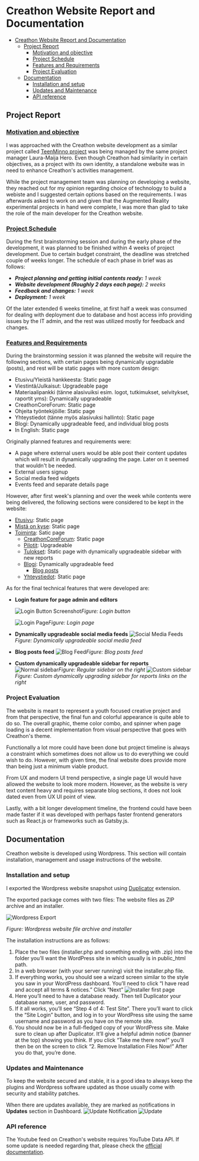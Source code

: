 # Creathon Website Report and Documentation
- [Creathon Website Report and Documentation](#creathon-website-report-and-documentation)
  - [Project Report](#project-report)
    - [Motivation and objective](#motivation-and-objective)
    - [Project Schedule](#project-schedule)
    - [Features and Requirements](#features-and-requirements)
    - [Project Evaluation](#project-evaluation)
  - [Documentation](#documentation)
    - [Installation and setup](#installation-and-setup)
    - [Updates and Maintenance](#updates-and-maintenance)
    - [API reference](#api-reference)
## Project Report
### [Motivation and objective](#motivation-objective)
I was approached with the Creathon website development as a similar project called [TeenMinno project](https://wiki.metropolia.fi/display/teiniminnoesp/TEINIMINNOTALKOOT+2016-2018) was being managed by the same project manager Laura-Maija Hero. Even though Creathon had similarity in certain objectives, as a project with its own identity, a standalone website was in need to enhance Creathon's activities management.

While the project management team was planning on developing a website, they reached out for my opinion regarding choice of technology to build a webiste and I suggested certain options based on the requirements. I was afterwards asked to work on and given that the Augmented Reality experimental projects in hand were complete, I was more than glad to take the role of the main developer for the Creathon website.

### [Project Schedule](#project-schedule)
During the first brainstorming session and during the early phase of the development, it was planned to be finished within 4 weeks of project development. Due to certain budget constraint, the deadline was stretched couple of weeks longer. 
The schedule of each phase in brief was as follows:
- ___Project planning and getting initial contents ready:__ 1 week_
- ___Website development (Roughly 2 days each page):__ 2 weeks_
- ___Feedback and changes:__ 1 week_
- ___Deployment:__ 1 week_

Of the later extended 6 weeks timeline, at first half a week was consumed for dealing with deployment due to database and host access info providing issues by the IT admin, and the rest was utilized mostly for feedback and changes.

### [Features and Requirements](#features-requirements)
During the brainstorming session it was planned the website will require the following sections, with certain pages being dynamically upgradable (posts), and rest will be static pages with more custom design: 
- Etusivu/Yleistä hankkeesta: Static page
- Viestintä/Julkaisut: Upgradeable page
- Materiaalipankki (tänne alasivuiksi esim. logot, tutkimukset, selvitykset, raportit yms): Dynamically upgradeable
- CreathonCoreForum: Static page
- Ohjeita työntekijöille: Static page
- Yhteystiedot (tänne myös alasivuksi hallinto): Static page
- Blogi: Dynamically upgradeable feed, and individual blog posts
- In English: Static page

Originally planned features and requirements were:
- A page where external users would be able post their content updates which will result in dynamically upgrading the page. Later on it seemed that wouldn't be needed.
- External users signup
- Social media feed widgets
- Events feed and separate details page

However, after first week's planning and over the week while contents were being delivered, the following sections were considered to be kept in the website:
- [Etusivu]([www.goole.com](https://creathon.metropolia.fi/)): Static page
- [Mistä on kyse](https://creathon.metropolia.fi/mista-on-kyse/): Static page
- [Toiminta](https://creathon.metropolia.fi/toiminta/): Satic page
  - [CreathonCoreForum](https://creathon.metropolia.fi/creathoncoreforum/): Static page
  - [Pilotit](https://creathon.metropolia.fi/pilotit/): Upgradeable
  - [Tulokset](https://creathon.metropolia.fi/tulokset/): Static page with dynamically upgradeable sidebar with new reports
  - [Blogi](https://creathon.metropolia.fi/category/blog/): Dynamically upgradeable feed
    - [Blog posts](https://creathon.metropolia.fi/2019/02/18/xr-cmooc-on-yhteistoiminnallisen-oppimisen-virtuaalinen-kohtauspaikka/)
  - [Yhteystiedot](https://creathon.metropolia.fi/yhteystiedot/): Static page

As for the final technical features that were developed are:
- __Login feature for page admin and editors__
  
  ![Login Button Screenshot](images/1_login_button.png "Logo Title Text 1")_Figure: Login button_

  ![Login Page](images/2_login_page.png)_Figure: Login page_
- __Dynamically upgradeable social media feeds__
  ![Social Media Feeds](images/3_social_media.png)_Figure: Dynamically upgradeable social media feed_
- __Blog posts feed__
  ![Blog Feed](images/4_blog_feed.png)_Figure: Blog posts feed_
- __Custom dynamically upgradeable sidebar for reports__
  ![Normal sidebar](images/5_sidebar.png)_Figure: Regular sidebar on the right_
  ![Custom sidebar](images/6_sidebar_custom.png)_Figure: Custom dynamically upgrading sidebar for reports links on the right_

### Project Evaluation
The website is meant to represent a youth focused creative project and from that perspective, the final fun and colorful appearance is quite able to do so. The overall graphic, theme color combo, and spinner when page loading is a decent implementation from visual perspective that goes with Creathon's theme. 

Functionally a lot more could have been done but project timeline is always a constraint which sometimes does not allow us to do everything we could wish to do. However, with given time, the final website does provide more than being just a minimum viable product. 

From UX and modern UI trend perspective, a single page UI would have allowed the website to look more modern. However, as the website is very text content heavy and requires separate blog sections, it does not look dated even from UX UI point of view. 

Lastly, with a bit longer development timeline, the frontend could have been made faster if it was developed with perhaps faster frontend generators such as React.js or frameworks such as Gatsby.js. 

## Documentation
Creathon website is developed using Wordpress. This section will contain installation, management and usage instructions of the website.

### Installation and setup
I exported the Wordpress website snapshot using [Duplicator](https://fi.wordpress.org/plugins/duplicator/) extension. 

The exported package comes with two files: The website files as ZIP archive and an installer.

![Wordpress Export](images/7_wordpress_snapshot.png)

_Figure: Wordpress website file archive and installer_

The installation instructions are as follows:
1. Place the two files (installer.php and something ending with .zip) into the folder you’ll want the WordPress site in which usually is in public_html path.
2. In a web browser (with your server running) visit the installer.php file.
3. If everything works, you should see a wizard screen similar to the style you saw in your WordPress dashboard. You’ll need to click “I have read and accept all terms & notices.”
Click “Next”
![Installer first page](images/8_installer_1.jpg)
4. Here you’ll need to have a database ready. Then tell Duplicator your database name, user, and password. 
5. If it all works, you’ll see “Step 4 of 4: Test Site”. There you’ll want to click the “Site Login” button, and log in to your WordPress site using the same username and password as you have on the remote site.
6. You should now be in a full-fledged copy of your WordPress site. Make sure to clean up after Duplicator. It’ll give a helpful admin notice (banner at the top) showing you think. If you click “Take me there now!” you’ll then be on the screen to click “2. Remove Installation Files Now!” After you do that, you’re done.

### Updates and Maintenance
To keep the website secured and stable, it is a good idea to always keep the plugins and Wordpress software updated as those usually come with security and stability patches.

When there are updates available, they are marked as notifications in __Updates__ section in Dashboard.
![Update Notification](images/9_update_notification.png)
![Update](images/10_update.png)

### API reference
The Youtube feed on Creathon's website requires YouTube Data API. If some update is needed regarding that, please check the [official documentation](https://developers.google.com/youtube/v3/getting-started). 
